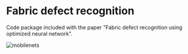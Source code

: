 # Fabric defect recognition

Code package included with the paper "Fabric defect recognition using optimized neural network".




![mobilenets](https://github.com/ZCmeteor/Fabric-defect-recognition-/blob/master/101.PNG)

